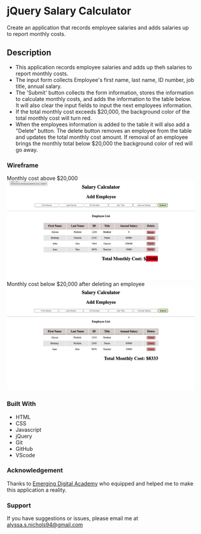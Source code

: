 # jQuery Salary Calculator
Create an application that records employee salaries and adds salaries up to report monthly costs. 

## Description

- This application records employee salaries and adds up theh salaries to report monthly costs. 
- The input form collects Employee's first name, last name, ID number, job title, annual salary.
- The 'Submit' button collects the form information, stores the information to calculate monthly costs, and adds the information to the table below. It will also clear the input fields to input the next employees information.
- If the total monthly cost exceeds $20,000, the background color of the total monthly cost will turn red.
- When the employees information is added to the table it will also add a "Delete" button. The delete button removes an employee from the table and updates the total monthly cost amount. If removal of an employee brings the monthly total below $20,000 the background color of red will go away.



### Wireframe
Monthly cost above $20,000
![Monthly cost above $20,000](<Screenshot 2023-10-04 at 7.48.34 AM.png>)
Monthly cost below $20,000 after deleting an employee
![Monthly cost below $20,000](<Screenshot 2023-10-04 at 7.48.46 AM.png>)

### Built With

 - HTML
 - CSS
 - Javascript
 - jQuery
 - Git
 - GitHub
 - VScode

### Acknowledgement

Thanks to [Emerging Digital Academy](http://www.emergingacademy.org) who equipped and helped me to make this application a reality. 

### Support

If you have suggestions or issues, please email me at [alyssa.s.nichols94@gmail.com](mailto:alyssa.s.nichols94@gmail.com)